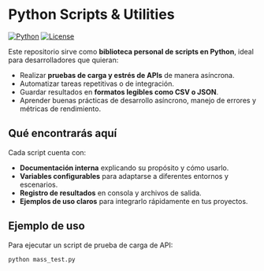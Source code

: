 # Python Scripts & Utilities

[![Python](https://img.shields.io/badge/python-3.11-blue?logo=python&logoColor=white)](https://www.python.org/)
[![License](https://img.shields.io/badge/license-MIT-green)](LICENSE)

Este repositorio sirve como **biblioteca personal de scripts en Python**, ideal para desarrolladores que quieran:  

- Realizar **pruebas de carga y estrés de APIs** de manera asíncrona.  
- Automatizar tareas repetitivas o de integración.  
- Guardar resultados en **formatos legibles como CSV o JSON**.  
- Aprender buenas prácticas de desarrollo asíncrono, manejo de errores y métricas de rendimiento.  

## Qué encontrarás aquí

Cada script cuenta con:  

- **Documentación interna** explicando su propósito y cómo usarlo.  
- **Variables configurables** para adaptarse a diferentes entornos y escenarios.  
- **Registro de resultados** en consola y archivos de salida.  
- **Ejemplos de uso claros** para integrarlo rápidamente en tus proyectos.  

## Ejemplo de uso

Para ejecutar un script de prueba de carga de API:  

```bash
python mass_test.py
